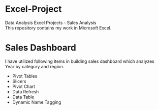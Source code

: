 # Excel-Project
Data Analysis Excel Projects - Sales Analysis 
<br>
This repository contains my work in Microsoft Excel.

# Sales Dashboard
I have utilized following items in building sales dashboard which analyzes Year by category and region.
<br>
+ Pivot Tables
+ Slicers
+ Pivot Chart
+ Data Refresh
+ Data Table
+ Dynamic Name Tagging



